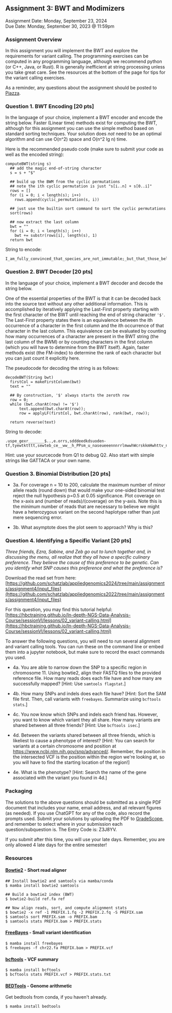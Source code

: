 ## Assignment 3: BWT and Modimizers
Assignment Date: Monday, September 23, 2024 <br>
Due Date: Monday, September 30, 2023 @ 11:59pm <br>

### Assignment Overview

In this assignment you will implement the BWT and explore the requirements for variant calling. The programming exercises can be computed in any programming language, although we recommend python (or C++, Java, or Rust). R is generally inefficient at string processing unless you take great care. See the resources at the bottom of the page for tips for the variant calling exercises.

As a reminder, any questions about the assignment should be posted to [Piazza](https://piazza.com/class/m09t5q6qles40a).


### Question 1. BWT Encoding [20 pts]

In the language of your choice, implement a BWT encoder and encode the string below. Faster (Linear time) methods exist for computing the BWT, although for this assignment you can use the simple method based on standard sorting techniques. Your solution does *not* need to be an optimal algorithm and can use O(n^2) space and O(n^2 lg n) time. 

Here is the recommended pseudo code (make sure to submit your code as well as the encoded string):

```
computeBWT(string s)
  ## add the magic end-of-string character
  s = s + "$"
 
  ## build up the BWM from the cyclic permutations
  ## note the ith cyclic permutation is just "s[i..n] + s[0..i]"
  rows = []
  for (i = 0; i < length(s); i++)
    rows.append(cyclic_permutation(s, i))

  ## just use the builtin sort command to sort the cyclic permutations
  sort(rows)

  ## now extract the last column
  bwt = ""
  for (i = 0; i < length(s); i++)
    bwt += substr(rows[i], length(s), 1)
  return bwt
```

String to encode:
```
I_am_fully_convinced_that_species_are_not_immutable;_but_that_those_belonging_to_what_are_called_the_same_genera_are_lineal_descendants_of_some_other_and_generally_extinct_species,_in_the_same_manner_as_the_acknowledged_varieties_of_any_one_species_are_the_descendants_of_that_species._Furthermore,_I_am_convinced_that_natural_selection_has_been_the_most_important,_but_not_the_exclusive,_means_of_modification.
```


### Question 2. BWT Decoder [20 pts]

In the language of your choice, implement a BWT decoder and decode the string below. 

One of the essential properties of the BWT is that it can be decoded back into the source text without any other additional information. This is accomplished by iteratively applying the Last-First property starting with the first character of the BWT until reaching the end of string character `'$'`. The Last-First property states there is an equivalence between the ith occurrence of a character in the first column and the ith occurrence of that character in the last column. This equivalence can be evaluated by counting how many occurrences of a character are present in the BWT string (the last column of the BWM) or by counting characters in the first column (which you will have to determine from the BWT itself). Again, faster methods exist (the FM-index) to determine the rank of each character but you can just count it explicitly here.

The pseudocode for decoding the string is as follows:

```
decodeBWT(String bwt) 
  firstCol = makeFirstColumn(bwt)
  text = ""
  
  ## By construction, '$' always starts the zeroth row
  row = 0;
  while (bwt.charAt(row) != '$')
      text.append(bwt.charAt(row));
      row = applyLF(firstCol, bwt.charAt(row), rank(bwt, row));
  
  return reverse(text)
```

String to decode:
```
.uspe_gexr_______$..,e.orrs,sdddeedkdsuoden-tf,tyewtktttt,sewteb_ce__ww__h_PPsm_u_naseueeennnrrlmwwhWcrskkmHwhttv_no_nnwttzKt_l_ocoo_be___aaaooaAakiiooett_oooi_sslllfyyD__uouuueceetenagan___rru_aasanIiatt__c__saacooor_ootjeae______ir__a
```

Hint: use your sourcecode from Q1 to debug Q2. Also start with simple strings like GATTACA or your own name.


### Question 3. Binomial Distribution [20 pts]

- 3a. For coverage n = 10 to 200, calculate the maximum number of minor allele reads (round down) that would make your one-sided binomial test reject the null hypothesis p=0.5 at 0.05 significance. Plot coverage on the x-axis and (number of reads)/(coverage) on the y-axis. Note this is the minimum number of reads that are necessary to believe we might have a heterozygous variant on the second haplotype rather than just mere sequencing error.

- 3b. What asymptote does the plot seem to approach? Why is this?



### Question 4. Identifying a Specific Variant [20 pts]

*Three friends, Ezra, Sabine, and Zeb go out to lunch together and, in discussing the menu, all realize that they all have a specific culinary preference. They believe the cause of this preference to be genetic. Can you identify what SNP causes this preference and what the preference is?*

Download the read set from here: [https://github.com/schatzlab/appliedgenomics2024/tree/main/assignments/assignment4/input_files](https://github.com/schatzlab/appliedgenomics2022/tree/main/assignments/assignment4/input_files)

For this question, you may find this tutorial helpful: [https://hbctraining.github.io/In-depth-NGS-Data-Analysis-Course/sessionVI/lessons/02_variant-calling.html](https://hbctraining.github.io/In-depth-NGS-Data-Analysis-Course/sessionVI/lessons/02_variant-calling.html)

To answer the following questions, you will need to run several alignment and variant calling tools. You can run these on the command line or embed them into a jupyter notebook, but make sure to record the exact commands you used.

- 4a. You are able to narrow down the SNP to a specific region in chromosome 11. Using bowtie2, align their FASTQ files to the provided reference file. How many reads does each file have and how many are successfully mapped? [Hint: Use `samtools flagstat`.] 

- 4b. How many SNPs and indels does each file have? [Hint: Sort the SAM file first. Then, call variants with `freebayes`. Summarize using `bcftools stats`.]

- 4c. You now know which SNPs and indels each friend has. However, you want to know which variant they all share. How many variants are shared between all three friends? [Hint: Use `bcftools isec`.]

- 4d. Between the variants shared between all three friends, which is likeliest to cause a phenotype of interest? [Hint: You can search for variants at a certain chromosome and position at https://www.ncbi.nlm.nih.gov/snp/advanced/. Remember, the position in the intersected VCF is the position within the region we're looking at, so you will have to find the starting location of the region!]

- 4e. What is the phenotype? [Hint: Search the name of the gene associated with the variant you found in 4d.]


### Packaging

The solutions to the above questions should be submitted as a single PDF document that includes your name, email address, and all relevant figures (as needed). If you use ChatGPT for any of the code, also record the prompts used. Submit your solutions by uploading the PDF to [GradeScope](https://www.gradescope.com/courses/839343), and remember to select where in your submission each question/subquestion is. The Entry Code is: Z3J8YV. 

If you submit after this time, you will use your late days. Remember, you are only allowed 4 late days for the entire semester!



### Resources


#### [Bowtie2](https://github.com/BenLangmead/bowtie2) - Short read aligner

```
## Install bowtie2 and samtools via mamba/conda
$ mamba install bowtie2 samtools

## Build a bowtie2 index (BWT)
$ bowtie2-build ref.fa ref

## Now align reads, sort, and compute alignment stats
$ bowtie2 -x ref -1 PREFIX.1.fq -2 PREFIX.2.fq -S PREFIX.sam
$ samtools sort PREFIX.sam -o PREFIX.bam
$ samtools stats PREFIX.bam > PREFIX.stats
```


#### [FreeBayes](https://github.com/ekg/freebayes) - Small variant identification

```
$ mamba install freebayes
$ freebayes -f chr22.fa PREFIX.bam > PREFIX.vcf
```

#### [bcftools](https://samtools.github.io/bcftools/bcftools.html) - VCF summary

```
$ mamba install bcftools
$ bcftools stats PREFIX.vcf > PREFIX.stats.txt
```

#### [BEDTools](http://bedtools.readthedocs.io/en/latest/) - Genome arithmetic

Get bedtools from conda, if you haven't already.

```
$ mamba install bedtools
```

